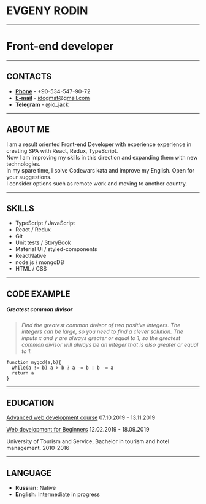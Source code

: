# EVGENY RODIN
---
# Front-end developer
---
## CONTACTS
* [**Phone**](tel:+905345479072) - +90-534-547-90-72
* [**E-mail**](mailto:idogmat@gmail.com) - idogmat@gmail.com
* [**Telegram**](https://t.me/io_jack) - @io_jack
---
## ABOUT ME

I am a result oriented Front-end Developer with experience experience in creating SPA with React, Redux, TypeScript.\
Now I am improving my skills in this direction and expanding them with new technologies.\
In my spare time, I solve Codewars kata and improve my English. Open for your suggestions.\
I consider options such as remote work and moving to another country.

---

## SKILLS

* TypeScript / JavaScript
* React / Redux
* Git
* Unit tests / StoryBook
* Material Ui / styled-components
* ReactNative
* node.js / mongoDB
* HTML / CSS

---

## CODE EXAMPLE

##### Greatest common divisor
> *Find the greatest common divisor of two positive integers. The integers can be large, so you need to find a clever solution.
The inputs x and y are always greater or equal to 1, so the greatest common divisor will always be an integer that is also greater or equal to 1.*

```
function mygcd(a,b){
  while(a != b) a > b ? a -= b : b -= a
  return a 
}
```
---

## EDUCATION

[Advanced web development course](https://loftschool.com/diploma/KK1561471141/en/pdf)  07.10.2019 - 13.11.2019 

[Web development for Beginners](https://loftschool.com/diploma/VE1561471141/en/pdf)  12.02.2019 - 18.09.2019

University of Tourism and Service, Bachelor in tourism and hotel management.
2010-2016

---

## LANGUAGE

* **Russian:** Native
* **English:** Intermediate in progress
